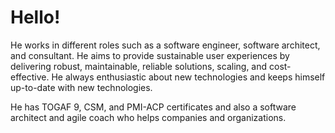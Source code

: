# Hello!

He works in different roles such as a software engineer, software architect, and consultant. He aims to provide sustainable user experiences by delivering robust, maintainable, reliable solutions, scaling, and cost-effective. He always enthusiastic about new technologies and keeps himself up-to-date with new technologies.

He has TOGAF 9, CSM, and PMI-ACP certificates and also a software architect and agile coach who helps companies and organizations. 


<!--
**ibrahimatay/ibrahimatay** is a ✨ _special_ ✨ repository because its `README.md` (this file) appears on your GitHub profile.

Here are some ideas to get you started:

- 🔭 I’m currently working on ...
- 🌱 I’m currently learning ...
- 👯 I’m looking to collaborate on ...
- 🤔 I’m looking for help with ...
- 💬 Ask me about ...
- 📫 How to reach me: ...
- 😄 Pronouns: ...
- ⚡ Fun fact: ...
-->

